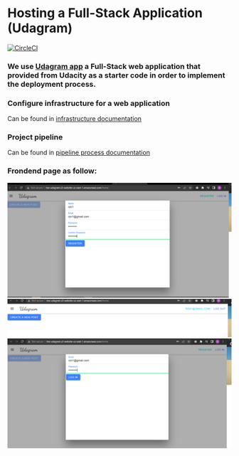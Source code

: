# Hosting a Full-Stack Application (Udagram)

[![CircleCI](https://dl.circleci.com/status-badge/img/gh/RoaZA/CircleCIProject4/tree/main.svg?style=shield)](https://dl.circleci.com/status-badge/redirect/gh/RoaZA/CircleCIProject4/tree/main)


### **We use [ Udagram app](https://github.com/udacity/nd0067-c4-deployment-process-project-starter) a Full-Stack web application that provided from Udacity as a starter code in order to implement the deployment process.**


### Configure infrastructure for a web application
Can be found in [infrastructure documentation](./documentation/InfrastructureDescription.md)
### Project pipeline 
Can be found in [pipeline process documentation](./documentation/PipelineProcess.md)
### Frondend page as follow:
![](./screenshots/FE1.png)
![](./screenshots/FE2.png)
![](./screenshots/FE3.png)